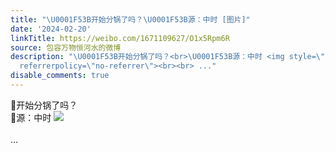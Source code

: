 ```yaml
---
title: "\U0001F53B开始分锅了吗？\U0001F53B源：中时 [图片]"
date: '2024-02-20'
linkTitle: https://weibo.com/1671109627/O1x5Rpm6R
source: 包容万物恒河水的微博
description: "\U0001F53B开始分锅了吗？<br>\U0001F53B源：中时 <img style=\"\" src=\"https://tvax3.sinaimg.cn/large/639b1bfbly1hn0ezpttfyj20wi0ye1kx.jpg\"
  referrerpolicy=\"no-referrer\"><br><br> ..."
disable_comments: true
---
```

🔻开始分锅了吗？<br>🔻源：中时 <img style="" src="https://tvax3.sinaimg.cn/large/639b1bfbly1hn0ezpttfyj20wi0ye1kx.jpg" referrerpolicy="no-referrer"><br><br> ...